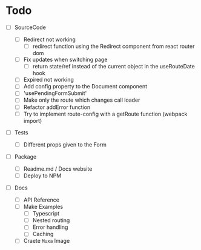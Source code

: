 # Todo

- [ ] SourceCode

  - [ ] Redirect not working
    - [ ] redirect function using the Redirect component from react router dom
  - [ ] Fix updates when switching page
    - [ ] return state/ref instead of the current object in the useRouteDate
          hook
  - [ ] Expired not working
  - [ ] Add config property to the Document component
  - [ ] 'usePendingFormSubmit'
  - [ ] Make only the route which changes call loader
  - [ ] Refactor addError function
  - [ ] Try to implement route-config with a getRoute function (webpack import)

- [ ] Tests

  - [ ] Different props given to the Form

- [ ] Package

  - [ ] Readme.md / Docs website
  - [ ] Deploy to NPM

- [ ] Docs

  - [ ] API Reference
  - [ ] Make Examples
    - [ ] Typescript
    - [ ] Nested routing
    - [ ] Error handling
    - [ ] Caching
  - [ ] Craete `Muxa` Image
